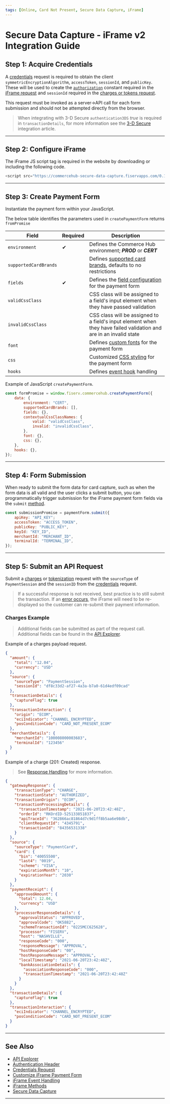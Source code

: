 ```yaml
---
tags: [Online, Card Not Present, Secure Data Capture, iFrame]
---
```


# Secure Data Capture - iFrame v2 Integration Guide

## Step 1: Acquire Credentials

A [credentials](?path=docs/Resources/API-Documents/Security/Credentials.md) request is required to obtain the client `symmetricEncryptionAlgorithm`, `accessToken`, `sessionId`, and `publicKey`. These will be used to create the [`authorization`](?path=docs/Resources/API-Documents/Authentication-Header.md) constant required in the [iFrame request](#authentication) and `sessionId` required in the [charges or tokens request](#step-3-submit-request).

This request must be invoked as a server→API call for each form submission and should not be attempted directly from the browser.

<!-- theme: info -->
> When integrating with 3-D Secure `authentication3DS` _true_ is required in `transactionDetails`, for more information see the [3-D Secure](?path=docs/Online-Mobile-Digital/3D-Secure/3DS-Secure-Data-Capture.md) integration article.

---

## Step 2: Configure iFrame

The iFrame JS script tag is required in the website by downloading or including the following code.

```php
<script src="https://commercehub-secure-data-capture.fiservapps.com/0.11.0/saq-a.js"></script>
```

---

## Step 3: Create Payment Form

Instantiate the payment form within your JavaScript.

<!--
type: tab
titles: Variables, JavaScript
-->

The below table identifies the parameters used in `createPaymentForm` returns `fromPromise`

| Field | Required | Description |
| ----- | -------- | ----------- |
| `environment` | &#10004; | Defines the Commerce Hub environment; **_PROD_** or **_CERT_** |
| `supportedCardBrands` | | Defines [supported card brands](?path=docs/Online-Mobile-Digital/Secure-Data-Capture/iFrame-JS/iFrame-Customization.md), defaults to no restrictions |
| `fields` | &#10004; | Defines the [field configuration](?path=docs/Online-Mobile-Digital/Secure-Data-Capture/iFrame-JS/iFrame-Customization.md#field-configuration) for the payment form |
| `validCssClass` | | CSS class will be assigned to a field's input element when they have passed validation |
| `invalidCssClass` | | CSS class will be assigned to a field's input element when they have failed validation and are in an invalid state |
| `font` | | Defines [custom fonts](?path=docs/Online-Mobile-Digital/Secure-Data-Capture/iFrame-JS/iFrame-Customization.md#fonts) for the payment form  |
| `css` | | Customized [CSS styling](?path=docs/Online-Mobile-Digital/Secure-Data-Capture/iFrame-JS/iFrame-Customization.md#css) for the payment form  |
| `hooks` | | Defines [event hook](?path=docs/Online-Mobile-Digital/Secure-Data-Capture/iFrame-JS/iFrame-Events.md) handling |

<!--
type: tab
-->

Example of JavaScript `createPaymentForm`.

```javascript
const formPromise = window.fiserv.commercehub.createPaymentForm({
    data: {
        environment: "CERT",
        supportedCardBrands: [],
        fields: {},
        contextualCssClassNames: {
            valid: "validCssClass",
            invalid: "invalidCssClass",
        },
        font: {},
        css: {},
    },
    hooks: {},
});
```

<!-- type: tab-end -->

---

## Step 4: Form Submission

When ready to submit the form data for card capture, such as when the form data is all valid and the user clicks a submit button, you can programmatically trigger submission for the iFrame payment form fields via the `submit` [method](?path=docs/Online-Mobile-Digital/Secure-Data-Capture/iFrame-JS/iFrame-Methods.md).

```javascript
const submissionPromise = paymentForm.submit({
    apiKey: "API_KEY";
    accessToken: "ACCESS_TOKEN",
    publicKey: "PUBLIC_KEY",
    keyId: "KEY_ID",
    merchantId: "MERCHANT_ID",
    terminalId: "TERMINAL_ID",
});
```

---

## Step 5: Submit an API Request

Submit a [charges](?path=docs/Resources/API-Documents/Payments/Charges.md) or [tokenization](?path=docs/Resources/API-Documents/Payments_VAS/Payment-Token.md) request with the `sourceType` of `PaymentSession` and the `sessionID` from the [credentials](#step-1-acquire-credentials) request.

<!-- theme: info -->
> If a successful response is not received, best practice is to still submit the transaction. If an [error occurs](?path=docs/Online-Mobile-Digital/Secure-Data-Capture/iFrame-JS/iFrame-Events.md#error-handling), the iFrame will need to be re-displayed so the customer can re-submit their payment information.

### Charges Example

<!-- theme: info -->
> Additional fields can be submitted as part of the request call. Additional fields can be found in the [API Explorer](../api/?type=post&path=/payments/v1/charges).

<!--
type: tab
titles: Request, Response
-->

Example of a charges payload request.

```json
{
  "amount": {
    "total": "12.04",
    "currency": "USD"
  },
  "source": {
    "sourceType": "PaymentSession",
    "sessionId": "df8c33d2-af27-4a3a-b7a0-61d4edf09cad"
  },
  "transactionDetails": {
    "captureFlag": true
  },
  "transactionInteraction": {
    "origin": "ECOM",
    "eciIndicator": "CHANNEL_ENCRYPTED",
    "posConditionCode": "CARD_NOT_PRESENT_ECOM"
  },
  "merchantDetails": {
    "merchantId": "100008000003683",
    "terminalId": "123456"
  }
}
```

<!--
type: tab
-->

Example of a charge (201: Created) response.

<!-- theme: info -->
> See [Response Handling](?path=docs/Resources/Guides/Response-Codes/Response-Handling.md) for more information.

```json
{
  "gatewayResponse": {
    "transactionType": "CHARGE",
    "transactionState": "AUTHORIZED",
    "transactionOrigin": "ECOM",
    "transactionProcessingDetails": {
      "transactionTimestamp": "2021-06-20T23:42:48Z",
      "orderId": "RKOrdID-525133851837",
      "apiTraceId": "362866ac81864d7c9d1ff8b5aa6e98db",
      "clientRequestId": "4345791",
      "transactionId": "84356531338"
    }
  },
  "source": {
    "sourceType": "PaymentCard",
    "card": {
      "bin": "40055500",
      "last4": "0019",
      "scheme": "VISA",
      "expirationMonth": "10",
      "expirationYear": "2030"
    }
  },
  "paymentReceipt": {
    "approvedAmount": {
      "total": 12.04,
      "currency": "USD"
    },
    "processorResponseDetails": {
      "approvalStatus": "APPROVED",
      "approvalCode": "OK5882",
      "schemeTransactionId": "0225MCC625628",
      "processor": "FISERV",
      "host": "NASHVILLE",
      "responseCode": "000",
      "responseMessage": "APPROVAL",
      "hostResponseCode": "00",
      "hostResponseMessage": "APPROVAL",
      "localTimestamp": "2021-06-20T23:42:48Z",
      "bankAssociationDetails": {
        "associationResponseCode": "000",
        "transactionTimestamp": "2021-06-20T23:42:48Z"
      }
    }
  },
  "transactionDetails": {
    "captureFlag": true
  },
  "transactionInteraction": {
    "eciIndicator": "CHANNEL_ENCRYPTED",
    "posConditionCode": "CARD_NOT_PRESENT_ECOM"
  }
}
```

<!-- type: tab-end -->

---

## See Also

- [API Explorer](../api/?type=post&path=/payments/v1/charges)
- [Authentication Header](?path=docs/Resources/API-Documents/Authentication-Header.md)
- [Credentials Request](?path=docs/Resources/API-Documents/Security/Credentials.md)
- [Customize iFrame Payment Form](?path=docs/Online-Mobile-Digital/Secure-Data-Capture/iFrame-JS/iFrame-Customization.md)
- [iFrame Event Handling](?path=docs/Online-Mobile-Digital/Secure-Data-Capture/iFrame-JS/iFrame-Events.md)
- [iFrame Methods](?path=docs/Online-Mobile-Digital/Secure-Data-Capture/iFrame-JS/iFrame-Methods.md)
- [Secure Data Capture](?path=docs/Online-Mobile-Digital/Secure-Data-Capture/Secure-Data-Capture.md)

---
